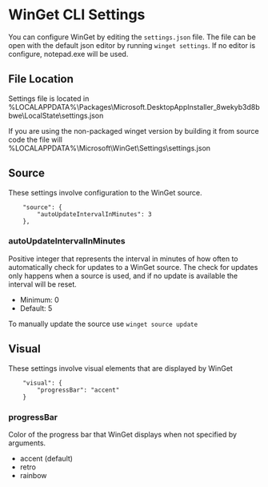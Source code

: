 # WinGet CLI Settings

You can configure WinGet by editing the `settings.json` file. The file can be open with the default json editor by running `winget settings`. If no editor is configure, notepad.exe will be used.

## File Location

Settings file is located in %LOCALAPPDATA%\Packages\Microsoft.DesktopAppInstaller_8wekyb3d8bbwe\LocalState\settings.json

If you are using the non-packaged winget version by building it from source code the file will %LOCALAPPDATA%\Microsoft\WinGet\Settings\settings.json

## Source

These settings involve configuration to the WinGet source.

```
    "source": {
        "autoUpdateIntervalInMinutes": 3
    },
``` 

### autoUpdateIntervalInMinutes

Positive integer that represents the interval in minutes of how often to automatically check for updates to a WinGet source. The check for updates only happens when a source is used, and if no update is available the interval will be reset.

- Minimum: 0
- Default: 5

To manually update the source use `winget source update`

## Visual

These settings involve visual elements that are displayed by WinGet

```
    "visual": {
        "progressBar": "accent"
    }
```

### progressBar

Color of the progress bar that WinGet displays when not specified by arguments. 

- accent (default)
- retro
- rainbow